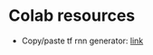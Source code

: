 # Colab resources

- Copy/paste tf rnn generator: [link](https://colab.research.google.com/drive/19padYtFaGoiN6j4g6Fe5kxJV3wZvG7a6#scrollTo=Y3w2zT-RPwAC)

